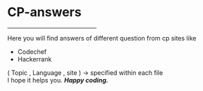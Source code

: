# CP-answers
<hr width="40%">
Here you will find answers of different question from cp sites like
<ul>
<li>Codechef</li>
<li>Hackerrank</li> 
</ul>
( Topic , Language , site ) -> specified within each file  <br>
I hope it helps you.
<strong><em>Happy coding.</em></strong>
